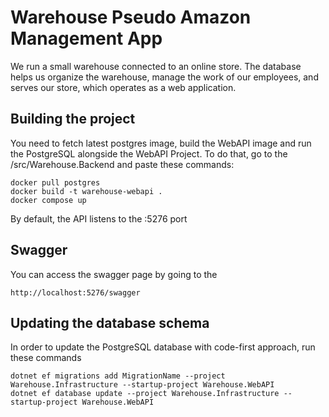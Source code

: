 # Warehouse Pseudo Amazon Management App

We run a small warehouse connected to an online store. The database helps us organize the warehouse, manage the work of our employees, and serves our store, which operates as a web application.

## Building the project

You need to fetch latest postgres image, build the WebAPI image and run the PostgreSQL alongside the WebAPI Project. To do that, go to the /src/Warehouse.Backend and paste these commands:

    docker pull postgres
    docker build -t warehouse-webapi .
    docker compose up

By default, the API listens to the :5276 port

## Swagger

You can access the swagger page by going to the

    http://localhost:5276/swagger

## Updating the database schema

In order to update the PostgreSQL database with code-first approach, run these commands

    dotnet ef migrations add MigrationName --project Warehouse.Infrastructure --startup-project Warehouse.WebAPI
    dotnet ef database update --project Warehouse.Infrastructure --startup-project Warehouse.WebAPI